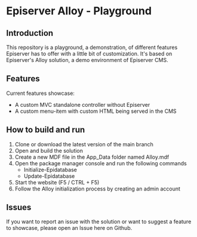 # Episerver Alloy - Playground

## Introduction
This repository is a playground, a demonstration, of different features Episerver has to offer with a little bit of customization.
It's based on Episerver's Alloy solution, a demo environment of Episerver CMS.

## Features
Current features showcase:
 - A custom MVC standalone controller without Episerver
 - A custom menu-item with custom HTML being served in the CMS

## How to build and run

 1. Clone or download the latest version of the main branch
 2. Open and build the solution
 3. Create a new MDF file in the App_Data folder named Alloy.mdf
 4. Open the package manager console and run the following commands
	 * Initialize-Epidatabase
	 * Update-Epidatabase
5. Start the website (F5 / CTRL + F5)
6. Follow the Alloy initialization process by creating an admin account

## Issues
If you want to report an issue with the solution or want to suggest a feature to showcase, please open an Issue here on Github.
